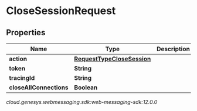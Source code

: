 # CloseSessionRequest


## Properties

| Name | Type | Description | Notes |
| ------------ | ------------- | ------------- | ------------- |
| **action** | [**RequestTypeCloseSession**](RequestTypeCloseSession) |  |  |
| **token** | **String** |  |  |
| **tracingId** | **String** |  |  [optional] |
| **closeAllConnections** | **Boolean** |  |  |




_cloud.genesys.webmessaging.sdk:web-messaging-sdk:12.0.0_
